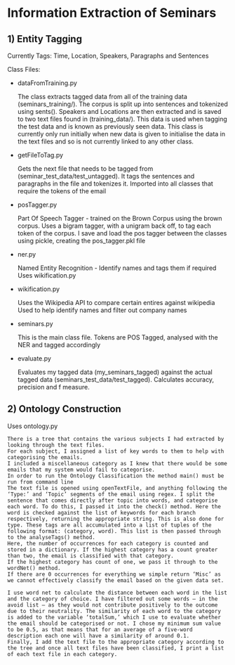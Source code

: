 # Information Extraction of Seminars

## 1) Entity Tagging
Currently Tags: Time, Location, Speakers, Paragraphs and Sentences

Class Files:
* dataFromTraining.py


    The class extracts tagged data from all of the training data (seminars_training/).
    The corpus is split up into sentences and tokenized using sents().
    Speakers and Locations are then extracted and is saved to two text files found in (training_data/). This data is used when tagging the test data and is known as previously seen data.
    This class is currently only run initially when new data is given to initialise the data in the text files and so is not currently linked to any other class.

* getFileToTag.py
    


    Gets the next file that needs to be tagged from (seminar_test_data/test_untagged).
    It tags the sentences and paragraphs in the file and tokenizes it.
    Imported into all classes that require the tokens of the email

* posTagger.py



    Part Of Speech Tagger - trained on the Brown Corpus using the brown corpus. 
    Uses a bigram tagger, with a unigram back off, to tag each token of the corpus.
    I save and load the pos tagger between the classes using pickle, creating the pos_tagger.pkl file
    
* ner.py


    Named Entity Recognition - Identify names and tags them if required
    Uses wikification.py
    
* wikification.py


    Uses the Wikipedia API to compare certain entires against wikipedia 
    Used to help identify names and filter out company names
    
* seminars.py



    This is the main class file.
    Tokens are POS Tagged, analysed with the NER and tagged accordingly
    
* evaluate.py


    Evaluates my tagged data (my_seminars_tagged) against the actual tagged data (seminars_test_data/test_tagged).
    Calculates accuracy, precision and f measure.

## 2) Ontology Construction
Uses ontology.py

    There is a tree that contains the various subjects I had extracted by looking through the text files. 
    For each subject, I assigned a list of key words to them to help with categorising the emails. 
    I included a miscellaneous category as I knew that there would be some emails that my system would fail to categorise.
    In order to run the Ontology Classification the method main() must be run from command line
    The text file is opened using openTextFile, and anything following the ‘Type:’ and ‘Topic’ segments of the email using regex. I split the sentence that comes directly after topic into words, and categorise each word. To do this, I passed it into the check() method. Here the word is checked against the list of keywords for each branch respectively, returning the appropriate string. This is also done for type. These tags are all accumulated into a list of tuples of the following format: (category, word). This list is then passed through to the analyseTags() method.
    Here, the number of occurrences for each category is counted and stored in a dictionary. If the highest category has a count greater than two, the email is classified with that category. 
    If the highest category has count of one, we pass it through to the wordNet() method.
    If there are 0 occurrences for everything we simple return ‘Misc’ as we cannot effectively classify the email based on the given data set.
     
    I use word net to calculate the distance between each word in the list and the category of choice. I have filtered out some words – in the avoid list – as they would not contribute positively to the outcome due to their neutrality. The similarity of each word to the category is added to the variable ‘totalSum,’ which I use to evaluate whether the email should be categorised or not. I chose my minimum sum value to be 0.5, as that means that for an average of a five-word description each one will have a similarity of around 0.1.
    Finally, I add the text file to the appropriate category according to the tree and once all text files have been classified, I print a list of each text file in each category.

    
 